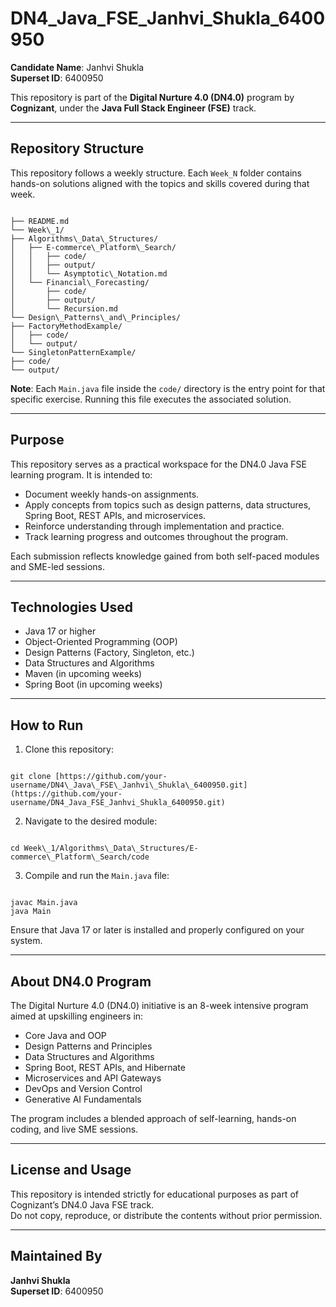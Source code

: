 
# DN4_Java_FSE_Janhvi_Shukla_6400950

**Candidate Name**: Janhvi Shukla  
**Superset ID**: 6400950  

This repository is part of the **Digital Nurture 4.0 (DN4.0)** program by **Cognizant**, under the **Java Full Stack Engineer (FSE)** track.

---

## Repository Structure

This repository follows a weekly structure. Each `Week_N` folder contains hands-on solutions aligned with the topics and skills covered during that week.

```

├── README.md
└── Week\_1/
├── Algorithms\_Data\_Structures/
│   ├── E-commerce\_Platform\_Search/
│   │   ├── code/
│   │   ├── output/
│   │   └── Asymptotic\_Notation.md
│   └── Financial\_Forecasting/
│       ├── code/
│       ├── output/
│       └── Recursion.md
└── Design\_Patterns\_and\_Principles/
├── FactoryMethodExample/
│   ├── code/
│   └── output/
└── SingletonPatternExample/
├── code/
└── output/

```

**Note**: Each `Main.java` file inside the `code/` directory is the entry point for that specific exercise. Running this file executes the associated solution.

---

## Purpose

This repository serves as a practical workspace for the DN4.0 Java FSE learning program. It is intended to:

- Document weekly hands-on assignments.
- Apply concepts from topics such as design patterns, data structures, Spring Boot, REST APIs, and microservices.
- Reinforce understanding through implementation and practice.
- Track learning progress and outcomes throughout the program.

Each submission reflects knowledge gained from both self-paced modules and SME-led sessions.

---

## Technologies Used

- Java 17 or higher
- Object-Oriented Programming (OOP)
- Design Patterns (Factory, Singleton, etc.)
- Data Structures and Algorithms
- Maven (in upcoming weeks)
- Spring Boot (in upcoming weeks)

---

## How to Run

1. Clone this repository:
```

git clone [https://github.com/your-username/DN4\_Java\_FSE\_Janhvi\_Shukla\_6400950.git](https://github.com/your-username/DN4_Java_FSE_Janhvi_Shukla_6400950.git)

```

2. Navigate to the desired module:
```

cd Week\_1/Algorithms\_Data\_Structures/E-commerce\_Platform\_Search/code

```

3. Compile and run the `Main.java` file:
```

javac Main.java
java Main

```

Ensure that Java 17 or later is installed and properly configured on your system.

---

## About DN4.0 Program

The Digital Nurture 4.0 (DN4.0) initiative is an 8-week intensive program aimed at upskilling engineers in:

- Core Java and OOP
- Design Patterns and Principles
- Data Structures and Algorithms
- Spring Boot, REST APIs, and Hibernate
- Microservices and API Gateways
- DevOps and Version Control
- Generative AI Fundamentals

The program includes a blended approach of self-learning, hands-on coding, and live SME sessions.

---

## License and Usage

This repository is intended strictly for educational purposes as part of Cognizant’s DN4.0 Java FSE track.  
Do not copy, reproduce, or distribute the contents without prior permission.

---

## Maintained By

**Janhvi Shukla**  
**Superset ID**: 6400950

